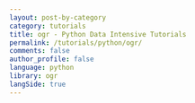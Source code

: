```yaml
---
layout: post-by-category
category: tutorials
title: ogr - Python Data Intensive Tutorials
permalink: /tutorials/python/ogr/
comments: false
author_profile: false
language: python
library: ogr
langSide: true
---
```

